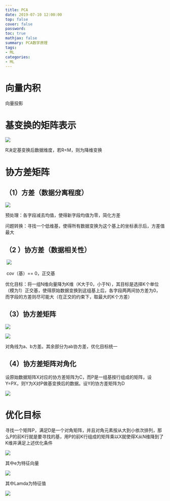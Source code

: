```yaml
---
title: PCA
date: 2019-07-10 12:00:00
top: false
cover: false
password:
toc: true
mathjax: false
summary: PCA数学原理
tags:
- ML
categories:
- ML
---
```


# 向量内积

向量投影

# 基变换的矩阵表示

![](clip_image002.png)

R决定基变换后数据维度，若R<M，则为降维变换

# 协方差矩阵

## （1）方差（数据分离程度）

![](clip_image004.png)

预处理：各字段减去均值，使得新字段均值为零，简化方差

​    问题转换：寻找一个低维基，使得所有数据变换为这个基上的坐标表示后，方差值最大

## （2 ）协方差（数据相关性）

​    ![](clip_image006.png)

​    cov（基）== 0，正交基

优化目标：将一组N维向量降为K维（K大于0，小于N），其目标是选择K个单位（模为1）正交基，使得原始数据变换到这组基上后，各字段两两间协方差为0，而字段的方差则尽可能大（在正交的约束下，取最大的K个方差）

## （3）协方差矩阵

![](clip_image008.png)

![](file:///C:/Users/ADMINI~1/AppData/Local/Temp/msohtmlclip1/01/clip_image010.png)

对角线为a、b方差。其余部分为ab协方差，优化目标统一

## （4）协方差矩阵对角化

设原始数据矩阵X对应的协方差矩阵为C，而P是一组基按行组成的矩阵，设Y=PX，则Y为X对P做基变换后的数据。设Y的协方差矩阵为D

![](clip_image012.png)

# 优化目标

寻找一个矩阵P，满足D是一个对角矩阵，并且对角元素按从大到小依次排列，那么P的前K行就是要寻找的基，用P的前K行组成的矩阵乘以X就使得X从N维降到了K维并满足上述优化条件

![](clip_image014.png)

其中e为特征向量

![](clip_image016.png)

其中Lamda为特征值

![](clip_image018.png)
